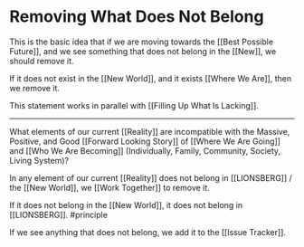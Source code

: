 # Removing What Does Not Belong

This is the basic idea that if we are moving towards the [[Best Possible Future]], and we see something that does not belong in the [[New]], we should remove it. 

If it does not exist in the [[New World]], and it exists [[Where We Are]], then we remove it. 

This statement works in parallel with [[Filling Up What Is Lacking]]. 

___

What elements of our current [[Reality]] are incompatible with the Massive, Positive, and Good [[Forward Looking Story]] of  [[Where We Are Going]] and [[Who We Are Becoming]] (Individually, Family, Community, Society, Living System)? 

In any element of our current [[Reality]] does not belong in [[LIONSBERG]] / the [[New World]], we [[Work Together]] to remove it. 

If it does not belong in the [[New World]], it does not belong in [[LIONSBERG]]. #principle 

If we see anything that does not belong, we add it to the [[Issue Tracker]].  